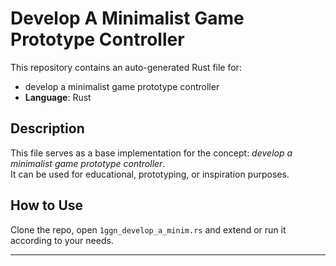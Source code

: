 # Develop A Minimalist Game Prototype Controller

This repository contains an auto-generated Rust file for:

- develop a minimalist game prototype controller
- **Language**: Rust

## Description

This file serves as a base implementation for the concept: *develop a minimalist game prototype controller*.  
It can be used for educational, prototyping, or inspiration purposes.

## How to Use

Clone the repo, open `1ggn_develop_a_minim.rs` and extend or run it according to your needs.

---


